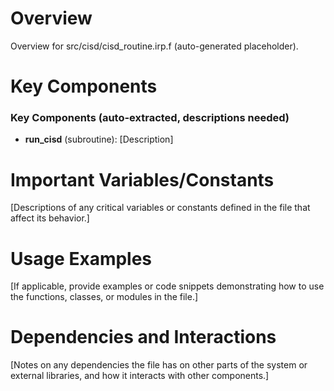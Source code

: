 # Overview

Overview for src/cisd/cisd_routine.irp.f (auto-generated placeholder).

# Key Components

### Key Components (auto-extracted, descriptions needed)
- **run_cisd** (subroutine): [Description]

# Important Variables/Constants

[Descriptions of any critical variables or constants defined in the file that affect its behavior.]

# Usage Examples

[If applicable, provide examples or code snippets demonstrating how to use the functions, classes, or modules in the file.]

# Dependencies and Interactions

[Notes on any dependencies the file has on other parts of the system or external libraries, and how it interacts with other components.]
